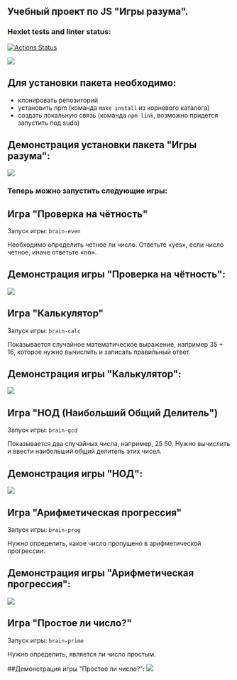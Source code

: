 ## Учебный проект по JS "Игры разума".

### Hexlet tests and linter status:

[![Actions Status](https://github.com/NettaK0t/backend-project-lvl1/workflows/hexlet-check/badge.svg)](https://github.com/NettaK0t/backend-project-lvl1/actions)

<a href="https://codeclimate.com/github/NettaK0t/backend-project-lvl1/maintainability"><img src="https://api.codeclimate.com/v1/badges/66eedfeea362a15b60f4/maintainability" /></a>

## Для установки пакета необходимо:
* клонировать репозиторий
* установить npm (команда `make install` из корневого каталога)
* создать локальную связь (команда `npm link`, возможно придется запустить под sudo)


## Демонстрация установки пакета "Игры разума":
<a href="https://asciinema.org/a/unVxndm68NAHjFYJUjCo08616" target="_blank"><img src="https://asciinema.org/a/unVxndm68NAHjFYJUjCo08616.svg" /></a>

### Теперь можно запустить следующие игры:

## Игра "Проверка на чётность"
Запуск игры: `brain-even`

Необходимо определить четное ли число. Ответьте «yes», если число четное, иначе ответьте «no».

## Демонстрация игры "Проверка на чётность":
<a href="https://asciinema.org/a/UIFkT9S5kP4Vqq8vkcJ6BYLhb" target="_blank"><img src="https://asciinema.org/a/UIFkT9S5kP4Vqq8vkcJ6BYLhb.svg" /></a>

## Игра "Калькулятор"
Запуск игры: `brain-calc`

Показывается случайное математическое выражение, например 35 + 16, которое нужно вычислить и записать правильный ответ.

## Демонстрация игры "Калькулятор":
<a href="https://asciinema.org/a/Lpq9Z0Chu6Yuqex09NAoWV5Qx" target="_blank"><img src="https://asciinema.org/a/Lpq9Z0Chu6Yuqex09NAoWV5Qx.svg" /></a>

## Игра "НОД (Наибольший Общий Делитель")
Запуск игры: `brain-gcd`

Показывается два случайных числа, например, 25 50. Нужно вычислить и ввести наибольший общий делитель этих чисел.

## Демонстрация игры "НОД":
<a href="https://asciinema.org/a/uDkjhpT2ro5f0VumYj6n9iDKj" target="_blank"><img src="https://asciinema.org/a/uDkjhpT2ro5f0VumYj6n9iDKj.svg" /></a>

## Игра "Арифметическая прогрессия"
Запуск игры: `brain-prog`

Нужно определить, какое число пропущено в арифметической прогрессии.

## Демонстрация игры "Арифметическая прогрессия":
<a href="https://asciinema.org/a/PV2Zecmam1ADNoA9TaIGkAE2Q" target="_blank"><img src="https://asciinema.org/a/PV2Zecmam1ADNoA9TaIGkAE2Q.svg" /></a>

## Игра "Простое ли число?"
Запуск игры: `brain-prime`

Нужно определить, является ли число простым.

##Демонстрация игры "Простое ли число?":
<a href="https://asciinema.org/a/LphZXl1s4vYWnd9ovoqvUyyDA" target="_blank"><img src="https://asciinema.org/a/LphZXl1s4vYWnd9ovoqvUyyDA.svg" /></a>